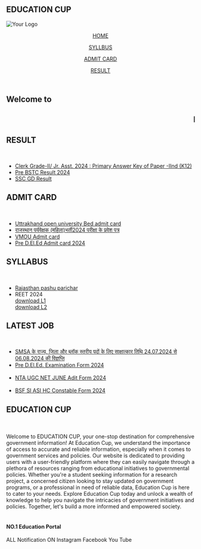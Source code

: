 <html lang="en">
<head>
    <meta charset="UTF-8">
    <meta name="viewport" content="width=device-width, initial-scale=1.0">
    <title>EDUCATION CUP</title>
    <link rel="stylesheet" href="style.css">
</head>
<body>
    <div class="title">
        <br>
        <h2>EDUCATION CUP</h2>
        <img src="<img src="Picsart_24-09-08_10-23-41-569.png" alt="Your Logo" />
    </div>
<header>
    <div class="navbar">
        <p> <a href="https://gjani80.github.io/EDUCATIONCUP/">HOME</a></p>
        <p> <a href="https://gjani80.github.io/EDUCATIONCUP/">SYLLBUS</a></p>
        <p> <a href="https://gjani80.github.io/EDUCATIONCUP/">ADMIT CARD</a></p>
        <p> <a href="https://gjani80.github.io/EDUCATIONCUP/">RESULT</a></p>
    </div>
</header>
<div class="sub-title">
    <h2>Welcome to</h2>
    <h2><marquee>NO.1 Education Portal</marquee></h2>
</div>
<div class="tab-section">
    <div class="box1 box">
        <h2>RESULT</h2>
        <br>
        <ul class="result-box">
            <li> <a href="https://rsmssb.rajasthan.gov.in/page?menuName=ApBuI6wdvnNKC6MoOgFsfXwFRsE7cKLr#">Clerk Grade-II/ Jr. Asst. 2024 : Primary Answer Key of Paper -IInd (K12)</a></li>
            <li> <a href="https://www.predeledraj2024.in/getresult.php">Pre BSTC Result 2024</a></li>
            <li> <a href="https://www.sarkariresults.org.in/wp-content/uploads/2024/07/SSC-Constable-GD-Result-2024-List-2.pdf">SSC GD Result</a></li>   
        </ul>
    </div>
    <div class="box2 box">
        <h2>ADMIT CARD</h2>
        <br>
        <ul class="result-box">
            <li> <a href="https://online.uou.ac.in/ebed/UoUEBEDAdmitCard.aspx">Uttrakhand open university Bed admit card</a></li>
            <li> <a href="https://recruitment.rajasthan.gov.in/postdetailgetadmitcardservlet">राजस्थान पर्यवेक्षक (महिला)भर्ती2024 परीक्षा के प्रवेश पत्र</a></li>
            <li> <a href="https://online.vmou.ac.in/StudentVerify_Add.aspx">VMOU Admit card</a></li>
            <li> <a href="https://predeledraj2024.in/gEtAdMIt.php">Pre D.El.Ed Admit card 2024</a></li>
        </ul>
    </div>
    <div class="box3 box">
        <h2>SYLLABUS</h2>
        <br>
        <ul class="result-box">
            <li> <a href="https://rsmssb.rajasthan.gov.in/link_to_external_file/Ammended_Syllabus_Ani._Att_2023.pdf">Rajasthan pashu parichar</a></li>
            <li>REET 2024</li>
            <a href="reetlevel1.syllabus.pdf" download class="download-btn">download L1</a>
            <br>
            <a href="reetlevel2.syllabus.pdf" download class="download-btn">download L2</a>
        </ul>
    </div>
    <div class="box4 box">
        <h2>LATEST JOB</h2>
        <br>
        <ul class="result-box">
            <li> <a href="https://rajsmsa.nic.in/public/Marquee/04-07-2024-094842~SMSa%20interview.pdf">SMSA के राज्य, जिला और ब्लॉक स्तरीय पदों के लिए साक्षात्कार तिथि 24.07.2024 से 06.08.2024 की विज्ञप्ति</a></li>
            <li> <a href="https://predeledraj2024.in/vcnt.php">Pre D.El.Ed. Examination Form 2024</a></li>
            <br>
            <li> <a href="https://ugcnet.ntaonline.in/">NTA UGC NET JUNE Adit Form 2024</a></li>
            <br>
            <li> <a href="https://rectt.bsf.gov.in/">BSF SI ASI HC Constable Form 2024</a></li>
        </ul>
    </div>
</div>
    <div class="box5 box">
    <div class="text2">
        <h2>EDUCATION CUP</h2>
    </div>
    <br>
    <br>
        Welcome to EDUCATION CUP, your one-stop destination for comprehensive government information! At Education Cup, we understand the importance of access to accurate and reliable information, especially when it comes to government services and policies. 
Our website is dedicated to providing users with a user-friendly platform where they can easily navigate through a plethora of resources ranging from educational initiatives to governmental policies. Whether you're a student seeking information for a research project, a concerned citizen looking to stay updated on government programs, or a professional in need of reliable data, Education Cup is here to cater to your needs.
Explore Education Cup today and unlock a wealth of knowledge to help you navigate the intricacies of government initiatives and policies. Together, let's build a more informed and empowered society.
</div>
<footer>
    <div class="foot-panel">
        <br>
        <h4>NO.1 Education Portal</h4>
        ALL Notification ON
        Instagram
        Facebook
        You Tube
    </div>
</footer>
</body>
</html>

